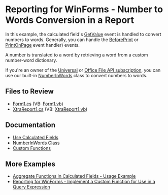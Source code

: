 # Reporting for WinForms - Number to Words Conversion in a Report


In this example, the calculated field's [GetValue](https://docs.devexpress.com/XtraReports/DevExpress.XtraReports.UI.CalculatedField.GetValue) event is handled to convert numbers to words. Generally, you can handle the [BeforePrint](https://docs.devexpress.com/XtraReports/DevExpress.XtraReports.UI.XRControl.BeforePrint) or [PrintOnPage](https://docs.devexpress.com/XtraReports/DevExpress.XtraReports.UI.XRControl.PrintOnPage) event handler) events.

A number is translated to a word by retrieving a word from a custom number-word dictionary.

If you're an owner of the [Universal](https://www.devexpress.com/subscriptions/universal.xml) or [Office File API subscription](https://www.devexpress.com/products/net/office-file-api/), you can use our built-in [NumberInWords](https://documentation.devexpress.com/#DocumentServer/clsDevExpressDocsTextNumberInWordstopic) class to convert numbers to words.
  
## Files to Review

* [Form1.cs](./CS/WindowsFormsApplication1/Form1.cs) (VB: [Form1.vb](./VB/WindowsFormsApplication1/Form1.vb))
* [XtraReport1.cs](./CS/WindowsFormsApplication1/XtraReport1.cs) (VB: [XtraReport1.vb](./VB/WindowsFormsApplication1/XtraReport1.vb))

## Documentation

- [Use Calculated Fields](https://docs.devexpress.com/XtraReports/4801/detailed-guide-to-devexpress-reporting/shape-report-data/use-calculated-fields)
- [NumberInWords Class](https://docs.devexpress.com/OfficeFileAPI/DevExpress.Docs.Text.NumberInWords)
- [Custom Functions](https://docs.devexpress.com/XtraReports/403888/detailed-guide-to-devexpress-reporting/use-expressions/custom-functions)

## More Examples

- [Aggregate Functions in Calculated Fields - Usage Example](https://github.com/DevExpress-Examples/reporting-aggregated-function-calculated-field)
- [Reporting for WinForms - Implement a Custom Function for Use in a Query Expression](https://github.com/DevExpress-Examples/Reporting_how-to-use-a-custom-function-in-a-query-expression-t352441)